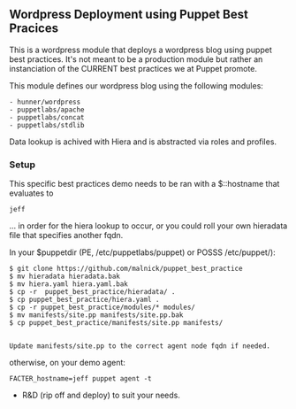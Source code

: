 ## Wordpress Deployment using Puppet Best Pracices

This is a wordpress module that deploys a wordpress blog using puppet best practices. It's not meant to be a production module but rather an instanciation of the CURRENT best practices we at Puppet promote.

This module defines our wordpress blog using the following modules:

	- hunner/wordpress
	- puppetlabs/apache
	- puppetlabs/concat
	- puppetlabs/stdlib
	
Data lookup is achived with Hiera and is abstracted via roles and profiles. 

### Setup

This specific best practices demo needs to be ran with a $::hostname that evaluates to 

	jeff

... in order for the hiera lookup to occur, or you could roll your own hieradata file that specifies another fqdn.

In your $puppetdir (PE, /etc/puppetlabs/puppet) or POSSS /etc/puppet/):

	$ git clone https://github.com/malnick/puppet_best_practice
	$ mv hieradata hieradata.bak
	$ mv hiera.yaml hiera.yaml.bak
	$ cp -r  puppet_best_practice/hieradata/ .
	$ cp puppet_best_practice/hiera.yaml .
	$ cp -r puppet_best_practice/modules/* modules/
	$ mv manifests/site.pp manifests/site.pp.bak
	$ cp puppet_best_practice/manifests/site.pp manifests/


	Update manifests/site.pp to the correct agent node fqdn if needed. 

otherwise, on your demo agent:

	FACTER_hostname=jeff puppet agent -t 

 - R&D (rip off and deploy) to suit your needs. 
